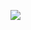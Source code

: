![](https://github.com/luislopez-dev/booking-microservices-app/assets/48783255/2ae2dad0-2c0c-417e-8fc8-66d0c33b742e)
